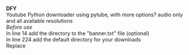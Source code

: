 **DFY**<br />
Youtube Python downloader using pytube, with more options? audio only and all available resolutions<br />
*Before use*<br />
In line 14 add the directory to the "banner.txt" file (optional)<br />
In line 224 add the default directory for your downloads <br />
Replace<br />
